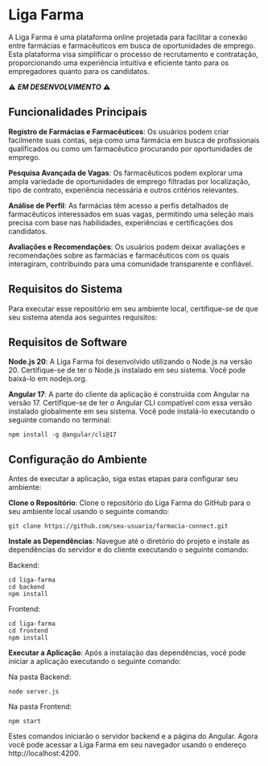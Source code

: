 # Liga Farma
A Liga Farma é uma plataforma online projetada para facilitar a conexão entre farmácias e farmacêuticos em busca de oportunidades de emprego. Esta plataforma visa simplificar o processo de recrutamento e contratação, proporcionando uma experiência intuitiva e eficiente tanto para os empregadores quanto para os candidatos.


⚠️ **_EM DESENVOLVIMENTO_** ⚠️

## Funcionalidades Principais
**Registro de Farmácias e Farmacêuticos**: Os usuários podem criar facilmente suas contas, seja como uma farmácia em busca de profissionais qualificados ou como um farmacêutico procurando por oportunidades de emprego.

**Pesquisa Avançada de Vagas**: Os farmacêuticos podem explorar uma ampla variedade de oportunidades de emprego filtradas por localização, tipo de contrato, experiência necessária e outros critérios relevantes.

**Análise de Perfil**: As farmácias têm acesso a perfis detalhados de farmacêuticos interessados em suas vagas, permitindo uma seleção mais precisa com base nas habilidades, experiências e certificações dos candidatos.

**Avaliações e Recomendações**: Os usuários podem deixar avaliações e recomendações sobre as farmácias e farmacêuticos com os quais interagiram, contribuindo para uma comunidade transparente e confiável.

## Requisitos do Sistema
Para executar esse repositório em seu ambiente local, certifique-se de que seu sistema atenda aos seguintes requisitos:

## Requisitos de Software
**Node.js 20**: A Liga Farma foi desenvolvido utilizando o Node.js na versão 20. Certifique-se de ter o Node.js instalado em seu sistema. Você pode baixá-lo em nodejs.org.

**Angular 17**: A parte do cliente da aplicação é construída com Angular na versão 17. Certifique-se de ter o Angular CLI compatível com essa versão instalado globalmente em seu sistema. Você pode instalá-lo executando o seguinte comando no terminal:

```
npm install -g @angular/cli@17
```

## Configuração do Ambiente
Antes de executar a aplicação, siga estas etapas para configurar seu ambiente:

**Clone o Repositório**: Clone o repositório do Liga Farma do GitHub para o seu ambiente local usando o seguinte comando:
```
git clone https://github.com/seu-usuario/farmacia-connect.git
```
**Instale as Dependências**: Navegue até o diretório do projeto e instale as dependências do servidor e do cliente executando o seguinte comando:

Backend:
```
cd liga-farma
cd backend
npm install
```
Frontend:
```
cd liga-farma
cd frontend
npm install
```
**Executar a Aplicação**: Após a instalação das dependências, você pode iniciar a aplicação executando o seguinte comando:

Na pasta Backend:
```
node server.js
```
Na pasta Frontend:

```
npm start
```

Estes comandos iniciarão o servidor backend e a página do Angular. Agora você pode acessar a Liga Farma em seu navegador usando o endereço http://localhost:4200.
